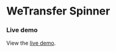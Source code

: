 # WeTransfer Spinner



### Live demo
View the [live demo](https://thirsty-archimedes-1aaf76.netlify.app/).
